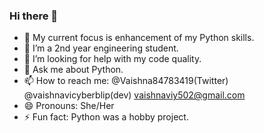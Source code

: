 ### Hi there 👋



- 🔭 My current focus is enhancement of my Python skills. 
- 🌱 I’m a 2nd year engineering student.
- 🤔 I’m looking for help with my code quality.
- 💬 Ask me about Python.
- 📫 How to reach me: @Vaishna84783419(Twitter) @vaishnavicyberblip(dev)  vaishnaviy502@gmail.com
- 😄 Pronouns: She/Her
- ⚡ Fun fact: Python was a hobby project.

